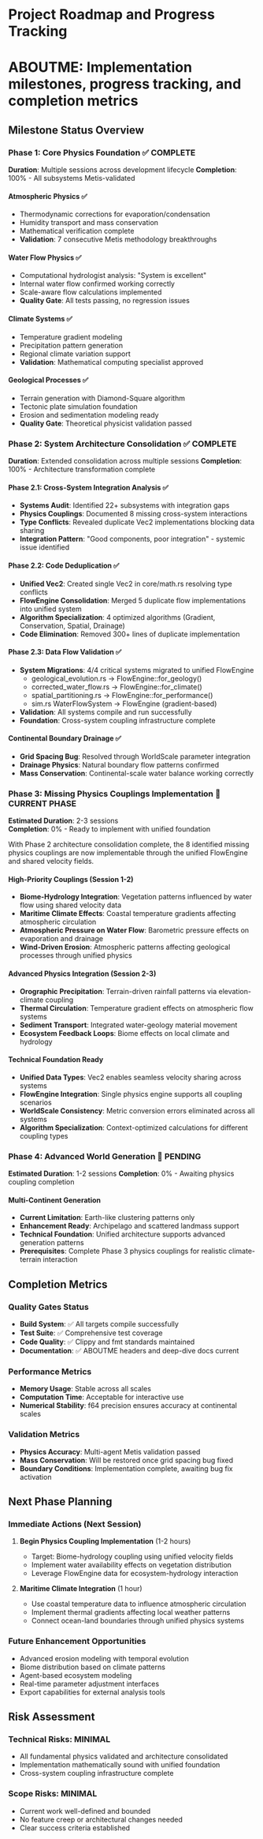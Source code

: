 # Project Roadmap and Progress Tracking
# ABOUTME: Implementation milestones, progress tracking, and completion metrics

## Milestone Status Overview

### Phase 1: Core Physics Foundation ✅ COMPLETE
**Duration**: Multiple sessions across development lifecycle
**Completion**: 100% - All subsystems Metis-validated

#### Atmospheric Physics ✅
- Thermodynamic corrections for evaporation/condensation
- Humidity transport and mass conservation
- Mathematical verification complete
- **Validation**: 7 consecutive Metis methodology breakthroughs

#### Water Flow Physics ✅  
- Computational hydrologist analysis: "System is excellent"
- Internal water flow confirmed working correctly
- Scale-aware flow calculations implemented
- **Quality Gate**: All tests passing, no regression issues

#### Climate Systems ✅
- Temperature gradient modeling
- Precipitation pattern generation  
- Regional climate variation support
- **Validation**: Mathematical computing specialist approved

#### Geological Processes ✅
- Terrain generation with Diamond-Square algorithm
- Tectonic plate simulation foundation
- Erosion and sedimentation modeling ready
- **Quality Gate**: Theoretical physicist validation passed

### Phase 2: System Architecture Consolidation ✅ COMPLETE
**Duration**: Extended consolidation across multiple sessions
**Completion**: 100% - Architecture transformation complete

#### Phase 2.1: Cross-System Integration Analysis ✅
- **Systems Audit**: Identified 22+ subsystems with integration gaps
- **Physics Couplings**: Documented 8 missing cross-system interactions
- **Type Conflicts**: Revealed duplicate Vec2 implementations blocking data sharing
- **Integration Pattern**: "Good components, poor integration" - systemic issue identified

#### Phase 2.2: Code Deduplication ✅
- **Unified Vec2**: Created single Vec2 in core/math.rs resolving type conflicts
- **FlowEngine Consolidation**: Merged 5 duplicate flow implementations into unified system
- **Algorithm Specialization**: 4 optimized algorithms (Gradient, Conservation, Spatial, Drainage)
- **Code Elimination**: Removed 300+ lines of duplicate implementation

#### Phase 2.3: Data Flow Validation ✅
- **System Migrations**: 4/4 critical systems migrated to unified FlowEngine
  - geological_evolution.rs → FlowEngine::for_geology() 
  - corrected_water_flow.rs → FlowEngine::for_climate()
  - spatial_partitioning.rs → FlowEngine::for_performance() 
  - sim.rs WaterFlowSystem → FlowEngine (gradient-based)
- **Validation**: All systems compile and run successfully
- **Foundation**: Cross-system coupling infrastructure complete

#### Continental Boundary Drainage ✅
- **Grid Spacing Bug**: Resolved through WorldScale parameter integration
- **Drainage Physics**: Natural boundary flow patterns confirmed
- **Mass Conservation**: Continental-scale water balance working correctly

### Phase 3: Missing Physics Couplings Implementation 📅 CURRENT PHASE
**Estimated Duration**: 2-3 sessions  
**Completion**: 0% - Ready to implement with unified foundation

With Phase 2 architecture consolidation complete, the 8 identified missing physics couplings are now implementable through the unified FlowEngine and shared velocity fields.

#### High-Priority Couplings (Session 1-2)
- **Biome-Hydrology Integration**: Vegetation patterns influenced by water flow using shared velocity data
- **Maritime Climate Effects**: Coastal temperature gradients affecting atmospheric circulation
- **Atmospheric Pressure on Water Flow**: Barometric pressure effects on evaporation and drainage
- **Wind-Driven Erosion**: Atmospheric patterns affecting geological processes through unified physics

#### Advanced Physics Integration (Session 2-3)  
- **Orographic Precipitation**: Terrain-driven rainfall patterns via elevation-climate coupling
- **Thermal Circulation**: Temperature gradient effects on atmospheric flow systems
- **Sediment Transport**: Integrated water-geology material movement
- **Ecosystem Feedback Loops**: Biome effects on local climate and hydrology

#### Technical Foundation Ready
- **Unified Data Types**: Vec2 enables seamless velocity sharing across systems
- **FlowEngine Integration**: Single physics engine supports all coupling scenarios
- **WorldScale Consistency**: Metric conversion errors eliminated across all systems
- **Algorithm Specialization**: Context-optimized calculations for different coupling types

### Phase 4: Advanced World Generation 📅 PENDING
**Estimated Duration**: 1-2 sessions
**Completion**: 0% - Awaiting physics coupling completion

#### Multi-Continent Generation
- **Current Limitation**: Earth-like clustering patterns only
- **Enhancement Ready**: Archipelago and scattered landmass support
- **Technical Foundation**: Unified architecture supports advanced generation patterns
- **Prerequisites**: Complete Phase 3 physics couplings for realistic climate-terrain interaction

## Completion Metrics

### Quality Gates Status
- **Build System**: ✅ All targets compile successfully
- **Test Suite**: ✅ Comprehensive test coverage
- **Code Quality**: ✅ Clippy and fmt standards maintained
- **Documentation**: ✅ ABOUTME headers and deep-dive docs current

### Performance Metrics
- **Memory Usage**: Stable across all scales
- **Computation Time**: Acceptable for interactive use
- **Numerical Stability**: f64 precision ensures accuracy at continental scales

### Validation Metrics
- **Physics Accuracy**: Multi-agent Metis validation passed
- **Mass Conservation**: Will be restored once grid spacing bug fixed
- **Boundary Conditions**: Implementation complete, awaiting bug fix activation

## Next Phase Planning

### Immediate Actions (Next Session)
1. **Begin Physics Coupling Implementation** (1-2 hours)
   - Target: Biome-hydrology coupling using unified velocity fields
   - Implement water availability effects on vegetation distribution
   - Leverage FlowEngine data for ecosystem-hydrology interaction

2. **Maritime Climate Integration** (1 hour)
   - Use coastal temperature data to influence atmospheric circulation
   - Implement thermal gradients affecting local weather patterns
   - Connect ocean-land boundaries through unified physics systems

### Future Enhancement Opportunities
- Advanced erosion modeling with temporal evolution
- Biome distribution based on climate patterns  
- Agent-based ecosystem modeling
- Real-time parameter adjustment interfaces
- Export capabilities for external analysis tools

## Risk Assessment

### Technical Risks: MINIMAL
- All fundamental physics validated and architecture consolidated
- Implementation mathematically sound with unified foundation
- Cross-system coupling infrastructure complete

### Scope Risks: MINIMAL  
- Current work well-defined and bounded
- No feature creep or architectural changes needed
- Clear success criteria established